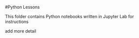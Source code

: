 #Python Lessons

This folder contains Python notebooks written in Jupyter Lab for instructions 

add more detail 
